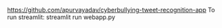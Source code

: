 https://github.com/apurvayadav/cyberbullying-tweet-recognition-app
To run streamlit: streamlit run webapp.py
